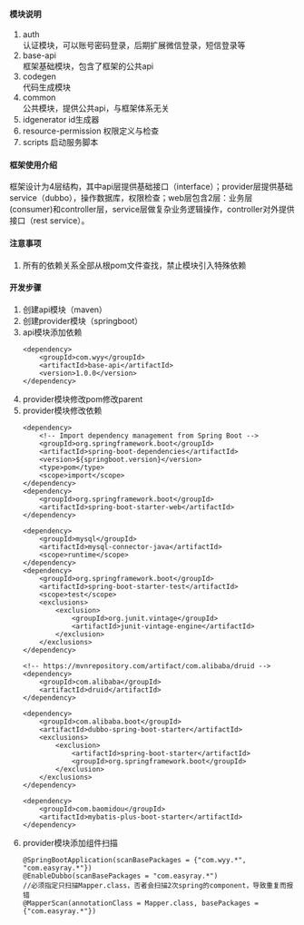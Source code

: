 #### 模块说明
1. auth  
    认证模块，可以账号密码登录，后期扩展微信登录，短信登录等
1. base-api  
    框架基础模块，包含了框架的公共api
1. codegen  
    代码生成模块
1. common   
    公共模块，提供公共api，与框架体系无关
1. idgenerator
    id生成器
1. resource-permission
    权限定义与检查
1. scripts
    启动服务脚本
#### 框架使用介绍
框架设计为4层结构，其中api层提供基础接口（interface）；provider层提供基础service（dubbo），操作数据库，权限检查；web层包含2层：业务层(consumer)和controller层，service层做复杂业务逻辑操作，controller对外提供接口（rest service）。
#### 注意事项
1. 所有的依赖关系全部从根pom文件查找，禁止模块引入特殊依赖
#### 开发步骤
1. 创建api模块（maven）
1. 创建provider模块（springboot）
1. api模块添加依赖
    ```
    <dependency>
        <groupId>com.wyy</groupId>
        <artifactId>base-api</artifactId>
        <version>1.0.0</version>
    </dependency>
    ```
1. provider模块修改pom修改parent
1. provider模块修改依赖
    ```
    <dependency>
        <!-- Import dependency management from Spring Boot -->
        <groupId>org.springframework.boot</groupId>
        <artifactId>spring-boot-dependencies</artifactId>
        <version>${springboot.version}</version>
        <type>pom</type>
        <scope>import</scope>
    </dependency>
    <dependency>
        <groupId>org.springframework.boot</groupId>
        <artifactId>spring-boot-starter-web</artifactId>
    </dependency>

    <dependency>
        <groupId>mysql</groupId>
        <artifactId>mysql-connector-java</artifactId>
        <scope>runtime</scope>
    </dependency>
    <dependency>
        <groupId>org.springframework.boot</groupId>
        <artifactId>spring-boot-starter-test</artifactId>
        <scope>test</scope>
        <exclusions>
            <exclusion>
                <groupId>org.junit.vintage</groupId>
                <artifactId>junit-vintage-engine</artifactId>
            </exclusion>
        </exclusions>
    </dependency>

    <!-- https://mvnrepository.com/artifact/com.alibaba/druid -->
    <dependency>
        <groupId>com.alibaba</groupId>
        <artifactId>druid</artifactId>
    </dependency>

    <dependency>
        <groupId>com.alibaba.boot</groupId>
        <artifactId>dubbo-spring-boot-starter</artifactId>
        <exclusions>
            <exclusion>
                <artifactId>spring-boot-starter</artifactId>
                <groupId>org.springframework.boot</groupId>
            </exclusion>
        </exclusions>
    </dependency>

    <dependency>
        <groupId>com.baomidou</groupId>
        <artifactId>mybatis-plus-boot-starter</artifactId>
    </dependency>
    ```   
1. provider模块添加组件扫描
    ```
    @SpringBootApplication(scanBasePackages = {"com.wyy.*", "com.easyray.*"})
    @EnableDubbo(scanBasePackages = "com.easyray.*")
    //必须指定只扫描Mapper.class，否者会扫描2次spring的component，导致重复而报错
    @MapperScan(annotationClass = Mapper.class, basePackages = {"com.easyray.*"})
    ```    
        
                
